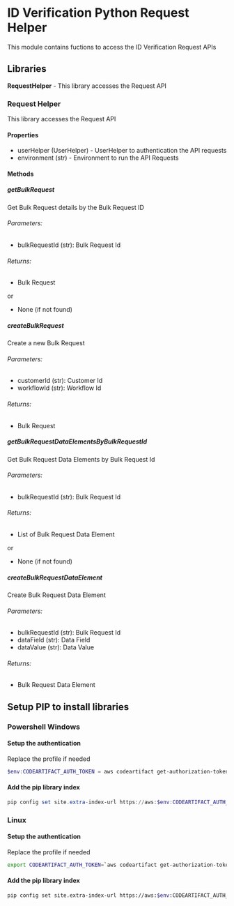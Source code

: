 # ID Verification Python Request Helper
This module contains fuctions to access the ID Verification Request APIs

## Libraries
**RequestHelper** - This library accesses the Request API

### Request Helper
This library accesses the Request API
#### Properties
- userHelper (UserHelper) - UserHelper to authentication the API requests
- environment (str) -  Environment to run the API Requests
#### Methods
##### getBulkRequest
Get Bulk Request details by the Bulk Request ID

###### Parameters: 
- bulkRequestId (str): Bulk Request Id

###### Returns:
- Bulk Request

or

- None (if not found)
##### createBulkRequest
Create a new Bulk Request

###### Parameters:
- customerId (str): Customer Id
- workflowId (str): Workflow Id

###### Returns:
- Bulk Request

##### getBulkRequestDataElementsByBulkRequestId
Get Bulk Request Data Elements by Bulk Request Id
###### Parameters: 
- bulkRequestId (str): Bulk Request Id

###### Returns:
- List of Bulk Request Data Element

or

- None (if not found)

##### createBulkRequestDataElement
Create Bulk Request Data Element

###### Parameters:
- bulkRequestId (str): Bulk Request Id
- dataField (str): Data Field
- dataValue (str): Data Value

###### Returns:
- Bulk Request Data Element


## Setup PIP to install libraries
### Powershell Windows

#### Setup the authentication
Replace the profile if needed
```powershell
$env:CODEARTIFACT_AUTH_TOKEN = aws codeartifact get-authorization-token --profile tritel --domain tritelcares --domain-owner 633259327350 --query authorizationToken --output text
```

#### Add the pip library index
```powershell
pip config set site.extra-index-url https://aws:$env:CODEARTIFACT_AUTH_TOKEN@tritelcares-633259327350.d.codeartifact.ap-southeast-1.amazonaws.com/pypi/id-verification-python-repos/simple/
```

### Linux

#### Setup the authentication
Replace the profile if needed
```bash
export CODEARTIFACT_AUTH_TOKEN=`aws codeartifact get-authorization-token --profile tritel --domain tritelcares --domain-owner 633259327350 --region ap-southeast-1 --query authorizationToken --output text`
```

#### Add the pip library index
```bash
pip config set site.extra-index-url https://aws:$env:CODEARTIFACT_AUTH_TOKEN@tritelcares-633259327350.d.codeartifact.ap-southeast-1.amazonaws.com/pypi/id-verification-python-repos/simple/
```